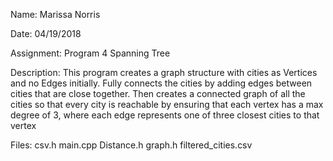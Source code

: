 Name: Marissa Norris

Date: 04/19/2018

Assignment: Program 4 Spanning Tree

Description:  This program creates a graph structure with cities as Vertices and no Edges initially. 
          		Fully connects the cities by adding edges between cities that are close together.
          		Then creates a connected graph of all the cities so that every city is reachable 
          		by ensuring that each vertex has a max degree of 3, 
            	where each edge represents one of three closest cities to that vertex

Files:  csv.h
        main.cpp
        Distance.h
        graph.h
        filtered_cities.csv
